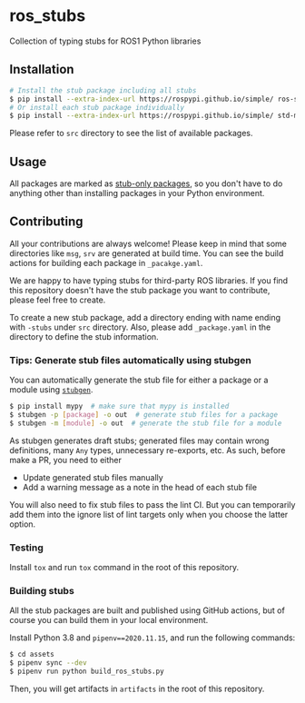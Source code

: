 # ros\_stubs

Collection of typing stubs for ROS1 Python libraries

## Installation

```sh
# Install the stub package including all stubs
$ pip install --extra-index-url https://rospypi.github.io/simple/ ros-stubs-all
# Or install each stub package individually
$ pip install --extra-index-url https://rospypi.github.io/simple/ std-msgs-stub
```

Please refer to `src` directory to see the list of available packages.

## Usage

All packages are marked as [stub-only packages](https://www.python.org/dev/peps/pep-0561/#stub-only-packages),
so you don't have to do anything other than installing packages in your Python environment.

## Contributing

All your contributions are always welcome!
Please keep in mind that some directories like `msg`, `srv` are generated at build time.
You can see the build actions for building each package in `_pacakge.yaml`.

We are happy to have typing stubs for third-party ROS libraries.
If you find this repository doesn't have the stub package you want to contribute, please feel free to create.

To create a new stub package, add a directory ending with name ending with `-stubs` under `src` directory.
Also, please add `_package.yaml` in the directory to define the stub information.

### Tips: Generate stub files automatically using stubgen

You can automatically generate the stub file for either a package or a module using [`stubgen`](https://mypy.readthedocs.io/en/stable/stubgen.html).
```sh
$ pip install mypy  # make sure that mypy is installed
$ stubgen -p [package] -o out  # generate stub files for a package
$ stubgen -m [module] -o out  # generate the stub file for a module
```

As stubgen generates draft stubs; generated files may contain wrong definitions, many `Any` types, unnecessary re-exports, etc.
As such, before make a PR, you need to either
- Update generated stub files manually
- Add a warning message as a note in the head of each stub file

You will also need to fix stub files to pass the lint CI.
But you can temporarily add them into the ignore list of lint targets only when you choose the latter option.

### Testing

Install `tox` and run `tox` command in the root of this repository.

### Building stubs

All the stub packages are built and published using GitHub actions,
but of course you can build them in your local environment.

Install Python 3.8 and `pipenv==2020.11.15`, and run the following commands:
```sh
$ cd assets
$ pipenv sync --dev
$ pipenv run python build_ros_stubs.py
```

Then, you will get artifacts in `artifacts` in the root of this repository.
